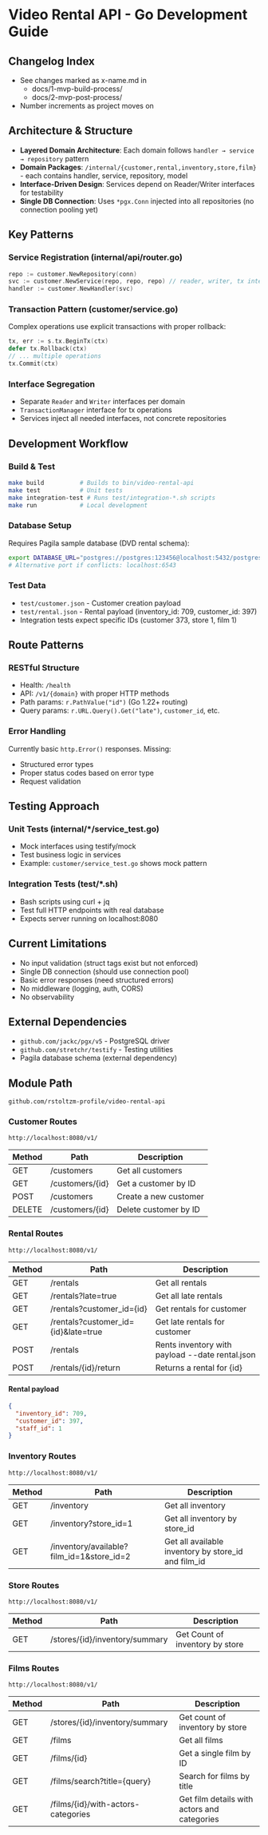 

# Video Rental API - Go Development Guide

## Changelog Index

- See changes marked as x-name.md in 
  - docs/1-mvp-build-process/
  - docs/2-mvp-post-process/
- Number increments as project moves on

## Architecture & Structure
- **Layered Domain Architecture**: Each domain follows `handler → service → repository` pattern
- **Domain Packages**: `/internal/{customer,rental,inventory,store,film}` - each contains handler, service, repository, model
- **Interface-Driven Design**: Services depend on Reader/Writer interfaces for testability
- **Single DB Connection**: Uses `*pgx.Conn` injected into all repositories (no connection pooling yet)

## Key Patterns

### Service Registration (internal/api/router.go)
```go
repo := customer.NewRepository(conn)
svc := customer.NewService(repo, repo, repo) // reader, writer, tx interfaces
handler := customer.NewHandler(svc)
```

### Transaction Pattern (customer/service.go)
Complex operations use explicit transactions with proper rollback:
```go
tx, err := s.tx.BeginTx(ctx)
defer tx.Rollback(ctx)
// ... multiple operations
tx.Commit(ctx)
```

### Interface Segregation
- Separate `Reader` and `Writer` interfaces per domain  
- `TransactionManager` interface for tx operations
- Services inject all needed interfaces, not concrete repositories

## Development Workflow

### Build & Test
```bash
make build          # Builds to bin/video-rental-api
make test           # Unit tests
make integration-test # Runs test/integration-*.sh scripts
make run            # Local development
```

### Database Setup
Requires Pagila sample database (DVD rental schema):
```bash
export DATABASE_URL="postgres://postgres:123456@localhost:5432/postgres"
# Alternative port if conflicts: localhost:6543
```

### Test Data
- `test/customer.json` - Customer creation payload
- `test/rental.json` - Rental payload (inventory_id: 709, customer_id: 397)
- Integration tests expect specific IDs (customer 373, store 1, film 1)

## Route Patterns

### RESTful Structure
- Health: `/health`  
- API: `/v1/{domain}` with proper HTTP methods
- Path params: `r.PathValue("id")` (Go 1.22+ routing)
- Query params: `r.URL.Query().Get("late")`, `customer_id`, etc.

### Error Handling
Currently basic `http.Error()` responses. Missing:
- Structured error types
- Proper status codes based on error type
- Request validation

## Testing Approach

### Unit Tests (internal/*/service_test.go)
- Mock interfaces using testify/mock
- Test business logic in services
- Example: `customer/service_test.go` shows mock pattern

### Integration Tests (test/*.sh)
- Bash scripts using curl + jq
- Test full HTTP endpoints with real database
- Expects server running on localhost:8080

## Current Limitations
- No input validation (struct tags exist but not enforced)
- Single DB connection (should use connection pool)
- Basic error responses (need structured errors)
- No middleware (logging, auth, CORS)
- No observability

## External Dependencies
- `github.com/jackc/pgx/v5` - PostgreSQL driver
- `github.com/stretchr/testify` - Testing utilities
- Pagila database schema (external dependency)

## Module Path
`github.com/rstoltzm-profile/video-rental-api`


### Customer Routes
```
http://localhost:8080/v1/
```

| Method | Path | Description |
| ------ | ---- | ----------- |
| GET | /customers | Get all customers |
| GET | /customers/{id} | Get a customer by ID |
| POST | /customers | Create a new customer|
| DELETE | /customers/{id} | Delete customer by ID |

### Rental Routes
```
http://localhost:8080/v1/
```

| Method | Path | Description |
| ------ | ---- | ----------- |
| GET | /rentals | Get all rentals |
| GET | /rentals?late=true | Get all late rentals |
| GET | /rentals?customer_id={id} | Get rentals for customer |
| GET | /rentals?customer_id={id}&late=true | Get late rentals for customer |
| POST | /rentals | Rents inventory with payload --date rental.json |
| POST | /rentals/{id}/return | Returns a rental for {id} |

#### Rental payload
```json
{
  "inventory_id": 709,
  "customer_id": 397,
  "staff_id": 1
}
```

### Inventory Routes
```
http://localhost:8080/v1/
```

| Method | Path | Description |
| ------ | ---- | ----------- |
| GET | /inventory | Get all inventory |
| GET | /inventory?store_id=1 | Get all inventory by store_id |
| GET | /inventory/available?film_id=1&store_id=2 | Get all available inventory by store_id and film_id |

### Store Routes
```
http://localhost:8080/v1/
```

| Method | Path | Description |
| ------ | ---- | ----------- |
| GET | /stores/{id}/inventory/summary | Get Count of inventory by store  |

### Films Routes
```
http://localhost:8080/v1/
```

| Method | Path                               | Description                                   |
|--------|------------------------------------|-----------------------------------------------|
| GET    | /stores/{id}/inventory/summary     | Get count of inventory by store               |
| GET    | /films                             | Get all films                                 |
| GET    | /films/{id}                        | Get a single film by ID                       |
| GET    | /films/search?title={query}        | Search for films by title                     |
| GET    | /films/{id}/with-actors-categories | Get film details with actors and categories   |

